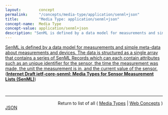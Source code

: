 ```yaml
---
layout:        concept
permalink:     "/concepts/media-type/application/senml+json"
title:         "Media Type: application/senml+json"
concept-name:  Media Type
concept-value: application/senml+json
description: "SenML is defined by a data model for measurements and simple meta-data about measurements and devices. The data is structured as a single array that contains a series of SenML Records which can each contain attributes such as an unique identifier for the sensor, the time the measurement was made, the unit the measurement is in, and the current value of the sensor."
---
```


[SenML is defined by a data model for measurements and simple meta-data about measurements and devices. The data is structured as a single array that contains a series of SenML Records which can each contain attributes such as an unique identifier for the sensor, the time the measurement was made, the unit the measurement is in, and the current value of the sensor.](https://datatracker.ietf.org/doc/html/draft-ietf-core-senml#section-5 "Read documentation for Media Type &#34;application/senml+json&#34;") (**[Internet Draft ietf-core-senml: Media Types for Sensor Measurement Lists (SenML)](/specs/IETF/I-D/ietf-core-senml "This specification defines media types for representing simple sensor measurements and device parameters in the Sensor Measurement Lists (SenML). Representations are defined in JavaScript Object Notation (JSON), Concise Binary Object Representation (CBOR), eXtensible Markup Language (XML), and Efficient XML Interchange (EXI), which share the common SenML data model. A simple sensor, such as a temperature sensor, could use this media type in protocols such as HTTP or CoAP to transport the measurements of the sensor or to be configured.")**)

<br/>
<hr/>

<p style="float : left"><a href="./application/senml+json.json" title="JSON representing this particular Web Concept value">JSON</a></p>
<p style="text-align: right">Return to list of all ( <a href="../media-type/">Media Types</a> | <a href="../">Web Concepts</a> )</p>
